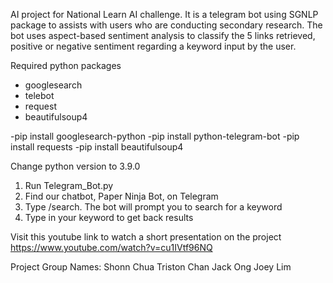 AI project for National Learn AI challenge. It is a telegram bot using SGNLP package to assists with users who are conducting secondary research. The bot uses aspect-based sentiment analysis to classify the 5 links retrieved, positive or negative sentiment regarding a keyword input by the user.

Required python packages
- googlesearch
- telebot
- request
- beautifulsoup4

-pip install googlesearch-python
-pip install python-telegram-bot
-pip install requests
-pip install beautifulsoup4

Change python version to 3.9.0

1. Run Telegram_Bot.py
2. Find our chatbot, Paper Ninja Bot, on Telegram
3. Type /search. The bot will prompt you to search for a keyword
4. Type in your keyword to get back results

Visit this youtube link to watch a short presentation on the project https://www.youtube.com/watch?v=cu1IVtf96NQ

Project Group Names:
Shonn Chua
Triston Chan
Jack Ong
Joey Lim
